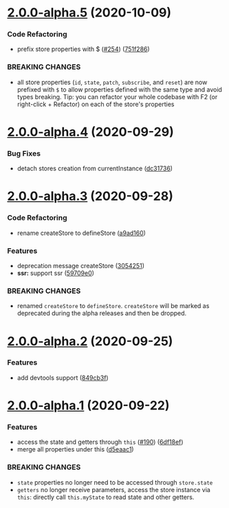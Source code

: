 # [2.0.0-alpha.5](https://github.com/posva/pinia/compare/v2.0.0-alpha.4...v2.0.0-alpha.5) (2020-10-09)

### Code Refactoring

- prefix store properties with \$ ([#254](https://github.com/posva/pinia/issues/254)) ([751f286](https://github.com/posva/pinia/commit/751f2867b97f210488eb82bad1ec05af6ab6e72c))

### BREAKING CHANGES

- all store properties (`id`, `state`, `patch`, `subscribe`, and `reset`) are now prefixed with `$` to allow properties defined with the same type and avoid types breaking. Tip: you can refactor your whole codebase with F2 (or right-click + Refactor) on each of the store's properties

# [2.0.0-alpha.4](https://github.com/posva/pinia/compare/v2.0.0-alpha.3...v2.0.0-alpha.4) (2020-09-29)

### Bug Fixes

- detach stores creation from currentInstance ([dc31736](https://github.com/posva/pinia/commit/dc317360ebebc208ca31d819953c573f6a7ac3cc))

# [2.0.0-alpha.3](https://github.com/posva/pinia/compare/v2.0.0-alpha.2...v2.0.0-alpha.3) (2020-09-28)

### Code Refactoring

- rename createStore to defineStore ([a9ad160](https://github.com/posva/pinia/commit/a9ad160bb38d6bfae3a52c66ae28793937af05d6))

### Features

- deprecation message createStore ([3054251](https://github.com/posva/pinia/commit/30542514389e4b903e7726039b98324afdafcc24))
- **ssr:** support ssr ([59709e0](https://github.com/posva/pinia/commit/59709e0851db66d337054e3aab0db987fab20f9d))

### BREAKING CHANGES

- renamed `createStore` to `defineStore`. `createStore`
  will be marked as deprecated during the alpha releases and then be
  dropped.

# [2.0.0-alpha.2](https://github.com/posva/pinia/compare/v2.0.0-alpha.1...v2.0.0-alpha.2) (2020-09-25)

### Features

- add devtools support ([849cb3f](https://github.com/posva/pinia/commit/849cb3f30559e312bf00625a42a7b697c68d9941))

# [2.0.0-alpha.1](https://github.com/posva/pinia/compare/0.1.0-alpha.1...2.0.0-alpha.1) (2020-09-22)

### Features

- access the state and getters through `this` ([#190](https://github.com/posva/pinia/issues/190)) ([6df18ef](https://github.com/posva/pinia/commit/6df18ef49472b0348b09cb84801c9c69ae79b3d9))
- merge all properties under this ([d5eaac1](https://github.com/posva/pinia/commit/d5eaac106c50be8febc25083839e7cb635ccfda7))

### BREAKING CHANGES

- `state` properties no longer need to be accessed through `store.state`
- `getters` no longer receive parameters, access the store instance via `this`:
  directly call `this.myState` to read state and other getters.
